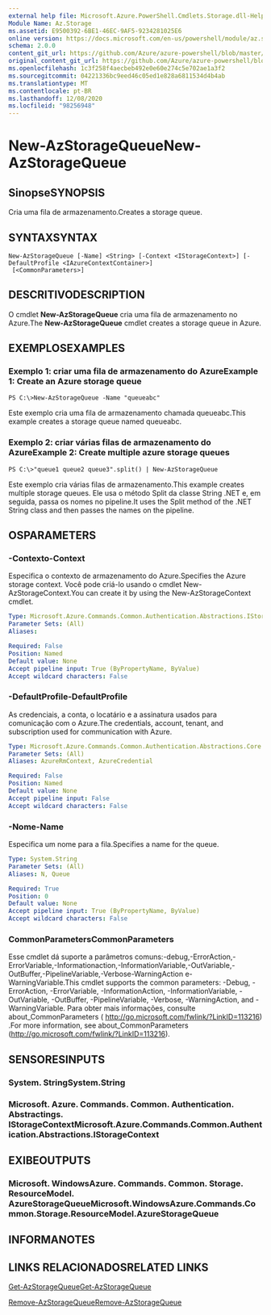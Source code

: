 ```yaml
---
external help file: Microsoft.Azure.PowerShell.Cmdlets.Storage.dll-Help.xml
Module Name: Az.Storage
ms.assetid: E9500392-6BE1-46EC-9AF5-9234281025E6
online version: https://docs.microsoft.com/en-us/powershell/module/az.storage/new-azstoragequeue
schema: 2.0.0
content_git_url: https://github.com/Azure/azure-powershell/blob/master/src/Storage/Storage.Management/help/New-AzStorageQueue.md
original_content_git_url: https://github.com/Azure/azure-powershell/blob/master/src/Storage/Storage.Management/help/New-AzStorageQueue.md
ms.openlocfilehash: 1c3f258f4aecbeb492e0e60e274c5e702ae1a3f2
ms.sourcegitcommit: 04221336bc9eed46c05ed1e828a6811534d4b4ab
ms.translationtype: MT
ms.contentlocale: pt-BR
ms.lasthandoff: 12/08/2020
ms.locfileid: "98256948"
---
```

# <span data-ttu-id="31888-101">New-AzStorageQueue</span><span class="sxs-lookup"><span data-stu-id="31888-101">New-AzStorageQueue</span></span>

## <span data-ttu-id="31888-102">Sinopse</span><span class="sxs-lookup"><span data-stu-id="31888-102">SYNOPSIS</span></span>
<span data-ttu-id="31888-103">Cria uma fila de armazenamento.</span><span class="sxs-lookup"><span data-stu-id="31888-103">Creates a storage queue.</span></span>

## <span data-ttu-id="31888-104">SYNTAX</span><span class="sxs-lookup"><span data-stu-id="31888-104">SYNTAX</span></span>

```
New-AzStorageQueue [-Name] <String> [-Context <IStorageContext>] [-DefaultProfile <IAzureContextContainer>]
 [<CommonParameters>]
```

## <span data-ttu-id="31888-105">DESCRITIVO</span><span class="sxs-lookup"><span data-stu-id="31888-105">DESCRIPTION</span></span>
<span data-ttu-id="31888-106">O cmdlet **New-AzStorageQueue** cria uma fila de armazenamento no Azure.</span><span class="sxs-lookup"><span data-stu-id="31888-106">The **New-AzStorageQueue** cmdlet creates a storage queue in Azure.</span></span>

## <span data-ttu-id="31888-107">EXEMPLOS</span><span class="sxs-lookup"><span data-stu-id="31888-107">EXAMPLES</span></span>

### <span data-ttu-id="31888-108">Exemplo 1: criar uma fila de armazenamento do Azure</span><span class="sxs-lookup"><span data-stu-id="31888-108">Example 1: Create an Azure storage queue</span></span>
```
PS C:\>New-AzStorageQueue -Name "queueabc"
```

<span data-ttu-id="31888-109">Este exemplo cria uma fila de armazenamento chamada queueabc.</span><span class="sxs-lookup"><span data-stu-id="31888-109">This example creates a storage queue named queueabc.</span></span>

### <span data-ttu-id="31888-110">Exemplo 2: criar várias filas de armazenamento do Azure</span><span class="sxs-lookup"><span data-stu-id="31888-110">Example 2: Create multiple azure storage queues</span></span>
```
PS C:\>"queue1 queue2 queue3".split() | New-AzStorageQueue
```

<span data-ttu-id="31888-111">Este exemplo cria várias filas de armazenamento.</span><span class="sxs-lookup"><span data-stu-id="31888-111">This example creates multiple storage queues.</span></span>
<span data-ttu-id="31888-112">Ele usa o método Split da classe String .NET e, em seguida, passa os nomes no pipeline.</span><span class="sxs-lookup"><span data-stu-id="31888-112">It uses the Split method of the .NET String class and then passes the names on the pipeline.</span></span>

## <span data-ttu-id="31888-113">OS</span><span class="sxs-lookup"><span data-stu-id="31888-113">PARAMETERS</span></span>

### <span data-ttu-id="31888-114">-Contexto</span><span class="sxs-lookup"><span data-stu-id="31888-114">-Context</span></span>
<span data-ttu-id="31888-115">Especifica o contexto de armazenamento do Azure.</span><span class="sxs-lookup"><span data-stu-id="31888-115">Specifies the Azure storage context.</span></span>
<span data-ttu-id="31888-116">Você pode criá-lo usando o cmdlet New-AzStorageContext.</span><span class="sxs-lookup"><span data-stu-id="31888-116">You can create it by using the New-AzStorageContext cmdlet.</span></span>

```yaml
Type: Microsoft.Azure.Commands.Common.Authentication.Abstractions.IStorageContext
Parameter Sets: (All)
Aliases:

Required: False
Position: Named
Default value: None
Accept pipeline input: True (ByPropertyName, ByValue)
Accept wildcard characters: False
```

### <span data-ttu-id="31888-117">-DefaultProfile</span><span class="sxs-lookup"><span data-stu-id="31888-117">-DefaultProfile</span></span>
<span data-ttu-id="31888-118">As credenciais, a conta, o locatário e a assinatura usados para comunicação com o Azure.</span><span class="sxs-lookup"><span data-stu-id="31888-118">The credentials, account, tenant, and subscription used for communication with Azure.</span></span>

```yaml
Type: Microsoft.Azure.Commands.Common.Authentication.Abstractions.Core.IAzureContextContainer
Parameter Sets: (All)
Aliases: AzureRmContext, AzureCredential

Required: False
Position: Named
Default value: None
Accept pipeline input: False
Accept wildcard characters: False
```

### <span data-ttu-id="31888-119">-Nome</span><span class="sxs-lookup"><span data-stu-id="31888-119">-Name</span></span>
<span data-ttu-id="31888-120">Especifica um nome para a fila.</span><span class="sxs-lookup"><span data-stu-id="31888-120">Specifies a name for the queue.</span></span>

```yaml
Type: System.String
Parameter Sets: (All)
Aliases: N, Queue

Required: True
Position: 0
Default value: None
Accept pipeline input: True (ByPropertyName, ByValue)
Accept wildcard characters: False
```

### <span data-ttu-id="31888-121">CommonParameters</span><span class="sxs-lookup"><span data-stu-id="31888-121">CommonParameters</span></span>
<span data-ttu-id="31888-122">Esse cmdlet dá suporte a parâmetros comuns:-debug,-ErrorAction,-ErrorVariable,-Informationaction,-InformationVariable,-OutVariable,-OutBuffer,-PipelineVariable,-Verbose-WarningAction e-WarningVariable.</span><span class="sxs-lookup"><span data-stu-id="31888-122">This cmdlet supports the common parameters: -Debug, -ErrorAction, -ErrorVariable, -InformationAction, -InformationVariable, -OutVariable, -OutBuffer, -PipelineVariable, -Verbose, -WarningAction, and -WarningVariable.</span></span> <span data-ttu-id="31888-123">Para obter mais informações, consulte about_CommonParameters ( http://go.microsoft.com/fwlink/?LinkID=113216) .</span><span class="sxs-lookup"><span data-stu-id="31888-123">For more information, see about_CommonParameters (http://go.microsoft.com/fwlink/?LinkID=113216).</span></span>

## <span data-ttu-id="31888-124">SENSORES</span><span class="sxs-lookup"><span data-stu-id="31888-124">INPUTS</span></span>

### <span data-ttu-id="31888-125">System. String</span><span class="sxs-lookup"><span data-stu-id="31888-125">System.String</span></span>

### <span data-ttu-id="31888-126">Microsoft. Azure. Commands. Common. Authentication. Abstractings. IStorageContext</span><span class="sxs-lookup"><span data-stu-id="31888-126">Microsoft.Azure.Commands.Common.Authentication.Abstractions.IStorageContext</span></span>

## <span data-ttu-id="31888-127">EXIBE</span><span class="sxs-lookup"><span data-stu-id="31888-127">OUTPUTS</span></span>

### <span data-ttu-id="31888-128">Microsoft. WindowsAzure. Commands. Common. Storage. ResourceModel. AzureStorageQueue</span><span class="sxs-lookup"><span data-stu-id="31888-128">Microsoft.WindowsAzure.Commands.Common.Storage.ResourceModel.AzureStorageQueue</span></span>

## <span data-ttu-id="31888-129">INFORMA</span><span class="sxs-lookup"><span data-stu-id="31888-129">NOTES</span></span>

## <span data-ttu-id="31888-130">LINKS RELACIONADOS</span><span class="sxs-lookup"><span data-stu-id="31888-130">RELATED LINKS</span></span>

[<span data-ttu-id="31888-131">Get-AzStorageQueue</span><span class="sxs-lookup"><span data-stu-id="31888-131">Get-AzStorageQueue</span></span>](./Get-AzStorageQueue.md)

[<span data-ttu-id="31888-132">Remove-AzStorageQueue</span><span class="sxs-lookup"><span data-stu-id="31888-132">Remove-AzStorageQueue</span></span>](./Remove-AzStorageQueue.md)


